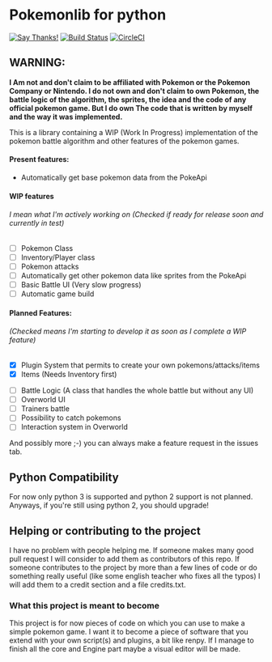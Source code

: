 # Pokemonlib for python
[![Say Thanks!](https://img.shields.io/badge/Say%20Thanks-!-1EAEDB.svg)](https://saythanks.io/to/arthuro555)
[![Build Status](https://travis-ci.org/arthuro555/pokemonlib.svg?branch=master)](https://travis-ci.org/arthuro555/pokemonlib)
[![CircleCI](https://circleci.com/gh/arthuro555/pokemonlib/tree/master.svg?style=svg)](https://circleci.com/gh/arthuro555/pokemonlib/tree/master)

## WARNING:
**I Am not and don't claim to be affiliated with Pokemon or the Pokemon Company or Nintendo.
I do not own and don't claim to own Pokemon, the battle logic of the algorithm, the sprites,
the idea and the code of any official pokemon game. But I do own The code that is written by myself
and the way it was implemented.**

This is a library containing a WIP (Work In Progress) implementation of the pokemon battle algorithm and
other features of the pokemon games.

#### Present features:

* Automatically get base pokemon data from the PokeApi

#### WIP features
###### I mean what I'm actively working on (Checked if ready for release soon and currently in test)

- [ ] Pokemon Class
- [ ] Inventory/Player class
- [ ] Pokemon attacks
- [ ] Automatically get other pokemon data like sprites from the PokeApi
- [ ] Basic Battle UI (Very slow progress)
- [ ] Automatic game build

#### Planned Features:
###### (Checked means I'm starting to develop it as soon as I complete a WIP feature)

+ [X] Plugin System that permits to create your own pokemons/attacks/items
+ [X] Items (Needs Inventory first)
- [ ] Battle Logic (A class that handles the whole battle but without any UI)
- [ ] Overworld UI
- [ ] Trainers battle
- [ ] Possibility to catch pokemons
- [ ] Interaction system in Overworld

And possibly more ;-) you can always make a feature request in the issues tab.


## Python Compatibility

For now only python 3 is supported and python 2 support is not planned.
Anyways, if you're still using python 2, you should upgrade!

## Helping or contributing to the project

I have no problem with people helping me. If someone makes many good pull request I will consider to add them
as contributors of this repo. If someone contributes to the project by more than a few lines of code or do
something really useful (like some english teacher who fixes all the typos) I will add them to a credit section
and a file credits.txt.

### What this project is meant to become

This project is for now pieces of code on which you can use to make a simple pokemon game.
I want it to become a piece of software that you extend with your own script(s) and plugins, a bit like renpy. 
If I manage to finish all the core and Engine part maybe a visual editor will be made. 
